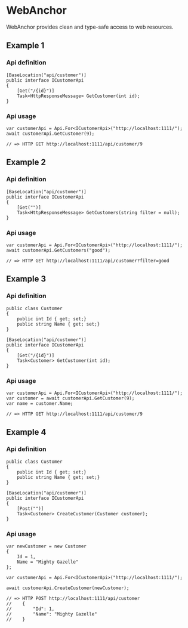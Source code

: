 # WebAnchor

WebAnchor provides clean and type-safe access to web resources.

## Example 1

### Api definition

    [BaseLocation("api/customer")]
    public interface ICustomerApi
    {
        [Get("/{id}")]
        Task<HttpResponseMessage> GetCustomer(int id);
    }

### Api usage
    var customerApi = Api.For<ICustomerApi>("http://localhost:1111/");
    await customerApi.GetCustomer(9);

    // => HTTP GET http://localhost:1111/api/customer/9

## Example 2

### Api definition

    [BaseLocation("api/customer")]
    public interface ICustomerApi
    {
        [Get("")]
        Task<HttpResponseMessage> GetCustomers(string filter = null);
    }

### Api usage
    var customerApi = Api.For<ICustomerApi>("http://localhost:1111/");
    await customerApi.GetCustomers("good");

    // => HTTP GET http://localhost:1111/api/customer?filter=good

## Example 3

### Api definition

	public class Customer
	{
		public int Id { get; set;}
		public string Name { get; set;}
	}

    [BaseLocation("api/customer")]
    public interface ICustomerApi
    {
        [Get("/{id}")]
        Task<Customer> GetCustomer(int id);
    }

### Api usage
    var customerApi = Api.For<ICustomerApi>("http://localhost:1111/");
    var customer = await customerApi.GetCustomer(9);
	var name = customer.Name;

    // => HTTP GET http://localhost:1111/api/customer/9

## Example 4

### Api definition

	public class Customer
	{
		public int Id { get; set;}
		public string Name { get; set;}
	}

    [BaseLocation("api/customer")]
    public interface ICustomerApi
    {
        [Post("")]
        Task<Customer> CreateCustomer(Customer customer);
    }

### Api usage

	var newCustomer = new Customer 
	{
		Id = 1,
		Name = "Mighty Gazelle"
	};

    var customerApi = Api.For<ICustomerApi>("http://localhost:1111/");

    await customerApi.CreateCustomer(newCustomer);

    // => HTTP POST http://localhost:1111/api/customer
	//    {
	//        "Id": 1,
	//        "Name": "Mighty Gazelle"
	//    }
